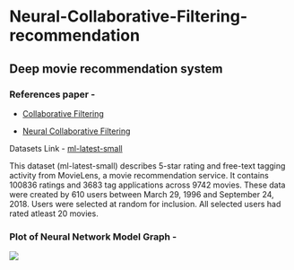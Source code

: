 # Neural-Collaborative-Filtering-recommendation
## Deep movie recommendation system

### References paper -

* [Collaborative Filtering](https://dl.acm.org/doi/pdf/10.1145/371920.372071)

* [Neural Collaborative Filtering](https://dl.acm.org/doi/pdf/10.1145/3038912.3052569)



Datasets Link -  [ ml-latest-small ](http://files.grouplens.org/datasets/movielens/ml-latest-small.zip)

This dataset (ml-latest-small) describes 5-star rating and free-text tagging activity from MovieLens, a movie recommendation service. It contains 100836 ratings and 3683 tag applications across 9742 movies. These data were created by 610 users between March 29, 1996 and September 24, 2018.
Users were selected at random for inclusion. All selected users had rated atleast 20 movies.  

### Plot of Neural Network Model Graph -
![](https://github.com/anuj-glitch/Neural-Collaborative-Filtering-recommendation/blob/master/model_plot.png)
